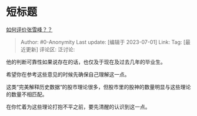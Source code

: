 # 短标题
[如何评价张雪峰？？](https://www.zhihu.com/question/263322688/answer/3098953444)

> Author: #0-Anonymity
> Last update: [编辑于 2023-07-01]
> Link:
> Tag: [最近更新]
> 评论区:
> 泛讨论:

他的判断可靠性如果说存在的话，也仅及于现在及过去几年的毕业生。

希望你在参考这些意见的时候先确保自己理解这一点。

这类“完美解释历史数据“的股市理论很多，但股市里的股神的数量明显与这些理论的数量不相匹配。

在你忙着为这些理论打抱不平之前，要先清醒的认识到这一点。